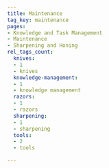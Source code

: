```yaml
---
title: Maintenance
tag_key: maintenance
pages:
- Knowledge and Task Management
- Maintenance
- Sharpening and Honing
rel_tags_count:
  knives:
  - 1
  - knives
  knowledge-management:
  - 1
  - knowledge management
  razors:
  - 1
  - razors
  sharpening:
  - 1
  - sharpening
  tools:
  - 2
  - tools

---
```

